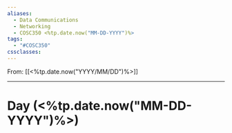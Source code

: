 ```yaml
---
aliases:
  - Data Communications
  - Networking
  - COSC350 <%tp.date.now("MM-DD-YYYY")%>
tags:
  - "#COSC350"
cssclasses:
---
```

From: [[<%tp.date.now("YYYY/MM/DD")%>]]

---
# Day  (<%tp.date.now("MM-DD-YYYY")%>)
